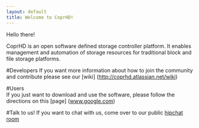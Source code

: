 ```yaml
---
layout: default
title: Welcome to CoprHD!
---
```



Hello there!


CoprHD is an open software defined storage controller platform. It enables management and automation of storage resources for traditional block and file storage platforms.


#Developers
If you want more information about how to join the community and contribute please see our [wiki] (http://coprhd.atlassian.net/wiki)


#Users	
If you just want to download and use the software, please follow the directions on this [page] (www.google.com)


#Talk to us!
If you want to chat with us, come over to our public [hipchat room](https://www.hipchat.com/g13XKLGvz)



